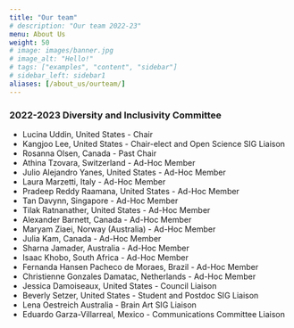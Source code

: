 ```yaml
---
title: "Our team"
# description: "Our team 2022-23"
menu: About Us
weight: 50
# image: images/banner.jpg
# image_alt: "Hello!"
# tags: ["examples", "content", "sidebar"]
# sidebar_left: sidebar1
aliases: [/about_us/ourteam/]
---
```


### 2022-2023 Diversity and Inclusivity Committee

- Lucina Uddin, United States - Chair  
- Kangjoo Lee, United States - Chair-elect and Open Science SIG Liaison  
- Rosanna Olsen, Canada - Past Chair  
- Athina Tzovara, Switzerland - Ad-Hoc Member  
- Julio Alejandro Yanes, United States - Ad-Hoc Member  
- Laura Marzetti, Italy - Ad-Hoc Member  
- Pradeep Reddy Raamana, United States - Ad-Hoc Member  
- Tan Davynn, Singapore - Ad-Hoc Member  
- Tilak Ratnanather, United States - Ad-Hoc Member  
- Alexander Barnett, Canada - Ad-Hoc Member  
- Maryam Ziaei, Norway (Australia) - Ad-Hoc Member  
- Julia Kam, Canada - Ad-Hoc Member  
- Sharna Jamader, Australia - Ad-Hoc Member  
- Isaac Khobo, South Africa - Ad-Hoc Member  
- Fernanda Hansen Pacheco de Moraes, Brazil - Ad-Hoc Member  
- Christienne Gonzales Damatac, Netherlands - Ad-Hoc Member  
- Jessica Damoiseaux, United States - Council Liaison  
- Beverly Setzer, United States - Student and Postdoc SIG Liaison  
- Lena Oestreich Australia - Brain Art SIG Liaison  
- Eduardo Garza-Villarreal, Mexico - Communications Committee Liaison  